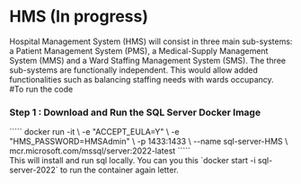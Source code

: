 # HMS (In progress)
Hospital Management System (HMS) will consist in three main sub-systems:
a Patient Management System (PMS), a Medical-Supply Management System (MMS) and a
Ward Staffing Management System (SMS). The three sub-systems are functionally independent.
This would allow added functionalities such as balancing staffing needs with wards occupancy.
<br>
#To run the code
<h3>Step 1 : Download and Run the SQL Server Docker Image</h3>
`````
docker run -it \
    -e "ACCEPT_EULA=Y" \
    -e "HMS_PASSWORD=HMSAdmin" \
    -p 1433:1433 \
    --name sql-server-HMS \
    mcr.microsoft.com/mssql/server:2022-latest
`````
<br>This will install and run sql locally. You can you this `docker start -i sql-server-2022` to run the container again letter.
